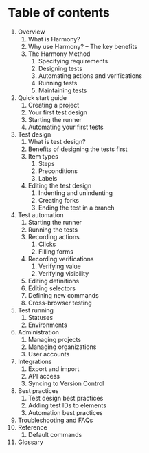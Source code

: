 # Table of contents

1. Overview
   1. What is Harmony?
   2. Why use Harmony? – The key benefits
   3. The Harmony Method
      1. Specifying requirements
      2. Designing tests
      3. Automating actions and verifications
      4. Running tests
      5. Maintaining tests
2. Quick start guide
   1. Creating a project
   2. Your first test design
   3. Starting the runner
   4. Automating your first tests
3. Test design
   1. What is test design?
   2. Benefits of designing the tests first
   3. Item types
      1. Steps
      2. Preconditions
      3. Labels
   4. Editing the test design
      1. Indenting and unindenting
      2. Creating forks
      3. Ending the test in a branch
4. Test automation
   1. Starting the runner&#x20;
   2. Running the tests
   3. Recording actions
      1. Clicks
      2. Filling forms
   4. Recording verifications
      1. Verifying value
      2. Verifying visibility
   5. Editing definitions
   6. Editing selectors
   7. Defining new commands
   8. Cross-browser testing
5. Test running
   1. Statuses
   2. Environments
6. Administration
   1. Managing projects
   2. Managing organizations
   3. User accounts
7. Integrations
   1. Export and import
   2. API access
   3. Syncing to Version Control
8. Best practices
   1. Test design best practices
   2. Adding test IDs to elements
   3. Automation best practices
9. Troubleshooting and FAQs
10. Reference
    1. Default commands
11. Glossary
